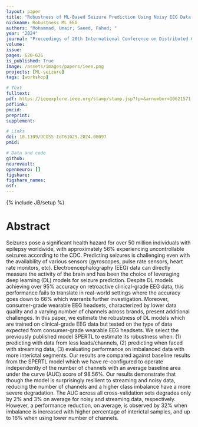 ```yaml
---
layout: paper
title: "Robustness of ML-Based Seizure Prediction Using Noisy EEG Data From Limited Channels"
nickname: Robustness ML EEG
authors: "Mohammad, Umair; Saeed, Fahad; "
year: "2024"
journal: "Proceedings of 20th International Conference on Distributed Computing in Smart Systems and the Internet of Things (DCOSS-IoT)"
volume: 
issue:
pages: 620-626
is_published: True
image: /assets/images/papers/ieee.png
projects: [ML-seizure]
tags: [workshop]

# Text
fulltext: 
pdf: https://ieeexplore.ieee.org/stamp/stamp.jsp?tp=&arnumber=10621571
pdflink:
pmcid:
preprint: 
supplement:

# Links
doi: 10.1109/DCOSS-IoT61029.2024.00097
pmid:

# Data and code
github: 
neurovault:
openneuro: []
figshare:
figshare_names:
osf:
---
```

{% include JB/setup %}

# Abstract

Seizures pose a significant health hazard for over 50 million individuals with epilepsy worldwide, with approximately 56% experiencing uncontrollable seizures according to the CDC. Predicting seizures is challenging even with the availability of various sensors (gyroscopes, pulse rate sensors, heart rate monitors, etc). Electroencephalography (EEG) data can directly measure the activity of the brain and has been the choice of leveraging deep learning (DL) models for seizure prediction. Despite DL models achieving over 95% accuracy on retroactive clinical-grade EEG data, this performance fails to translate in real-world settings where the accuracy goes down to 66% which warrants further investigation. Moreover, consumer-grade wearable EEG headsets, characterized by lower data quality and a varying number of channels across brands, present additional challenges. In this paper, we estimate the robustness of DL models which are trained on clinical-grade EEG data but tested on the type of data expected from consumer-grade wearable EEG headsets. We select the previously published model SPERTL to estimate its robustness when: (1) predicting with data from less leads/channels, (2) predicting when faced with streaming data, (3) evaluating performance on imbalanced data with more interictal segments. Our results are compared against baseline results from the SPERTL model which we have re-configured to operate independently of the number of channels with an average baseline area under the curve (AUC) score of 98.56%. Our results demonstrate that though the model is surprisingly resilient to streaming and noisy data, reducing the number of channels and a higher class imbalance have a more severe degradation. The AUC across all cross-validation sets degrades only by 2% and 3% on average for noisy and streaming data, respectively. However, a performance reduction, on average, is observed by 32% when imbalance is increased with higher percentage of interictal samples, and up to 16% when using lower number of channels.